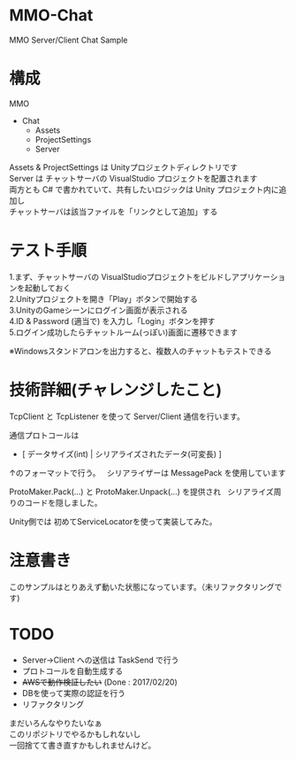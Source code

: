 # MMO-Chat
MMO Server/Client Chat Sample  

# 構成
MMO
- Chat
  - Assets
  - ProjectSettings
  - Server

Assets & ProjectSettings は Unityプロジェクトディレクトリです  
Server は チャットサーバの VisualStudio プロジェクトを配置されます  
両方とも C# で書かれていて、共有したいロジックは Unity プロジェクト内に追加し  
チャットサーバは該当ファイルを「リンクとして追加」する  

# テスト手順
1.まず、チャットサーバの VisualStudioプロジェクトをビルドしアプリケーションを起動しておく  
2.Unityプロジェクトを開き「Play」ボタンで開始する  
3.UnityのGameシーンにログイン画面が表示される  
4.ID & Password (適当で) を入力し「Login」ボタンを押す  
5.ログイン成功したらチャットルーム(っぽい)画面に遷移できます  
  
※Windowsスタンドアロンを出力すると、複数人のチャットもテストできる  

# 技術詳細(チャレンジしたこと)
TcpClient と TcpListener を使って Server/Client 通信を行います。  
  
通信プロトコールは    
- [ データサイズ(int) | シリアライズされたデータ(可変長) ]  

↑のフォーマットで行う。  
シリアライザーは MessagePack を使用しています  
  
ProtoMaker.Pack(...) と ProtoMaker.Unpack(...) を提供され  
シリアライズ周りのコードを隠しました。  

Unity側では 初めてServiceLocatorを使って実装してみた。  
  
# 注意書き
このサンプルはとりあえず動いた状態になっています。（未リファクタリングです)

# TODO
- Server->Client への送信は TaskSend で行う
- プロトコールを自動生成する
- ~~AWSで動作検証したい~~ (Done : 2017/02/20)
- DBを使って実際の認証を行う
- リファクタリング

まだいろんなやりたいなぁ  
このリポジトリでやるかもしれないし  
一回捨てて書き直すかもしれませんけど。
